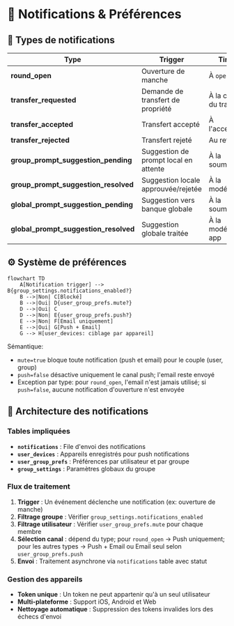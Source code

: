 # 🔔 Notifications & Préférences

## 📨 Types de notifications

| Type                                  | Trigger                               | Timing                     |
| ------------------------------------- | ------------------------------------- | -------------------------- |
| **round_open**                        | Ouverture de manche                   | À `open_at`                |
| **transfer_requested**                | Demande de transfert de propriété     | À la création du transfert |
| **transfer_accepted**                 | Transfert accepté                     | À l'acceptation            |
| **transfer_rejected**                 | Transfert rejeté                      | Au refus                   |
| **group_prompt_suggestion_pending**   | Suggestion de prompt local en attente | À la soumission            |
| **group_prompt_suggestion_resolved**  | Suggestion locale approuvée/rejetée   | À la modération            |
| **global_prompt_suggestion_pending**  | Suggestion vers banque globale        | À la soumission            |
| **global_prompt_suggestion_resolved** | Suggestion globale traitée            | À la modération app        |

## ⚙️ Système de préférences

```mermaid
flowchart TD
    A[Notification trigger] --> B{group_settings.notifications_enabled?}
    B -->|Non| C[Blocké]
    B -->|Oui| D{user_group_prefs.mute?}
    D -->|Oui| C
    D -->|Non| E{user_group_prefs.push?}
    E -->|Non| F[Email uniquement]
    E -->|Oui| G[Push + Email]
    G --> H[user_devices: ciblage par appareil]
```

Sémantique:

- `mute=true` bloque toute notification (push et email) pour le couple (user, group)
- `push=false` désactive uniquement le canal push; l'email reste envoyé
- Exception par type: pour `round_open`, l'email n'est jamais utilisé; si `push=false`, aucune notification d'ouverture n'est envoyée

## 📱 Architecture des notifications

### Tables impliquées

- **`notifications`** : File d'envoi des notifications
- **`user_devices`** : Appareils enregistrés pour push notifications
- **`user_group_prefs`** : Préférences par utilisateur et par groupe
- **`group_settings`** : Paramètres globaux du groupe

### Flux de traitement

1. **Trigger** : Un événement déclenche une notification (ex: ouverture de manche)
2. **Filtrage groupe** : Vérifier `group_settings.notifications_enabled`
3. **Filtrage utilisateur** : Vérifier `user_group_prefs.mute` pour chaque membre
4. **Sélection canal** : dépend du type; pour `round_open` → Push uniquement; pour les autres types → Push + Email ou Email seul selon `user_group_prefs.push`
5. **Envoi** : Traitement asynchrone via `notifications` table avec statut

### Gestion des appareils

- **Token unique** : Un token ne peut appartenir qu'à un seul utilisateur
- **Multi-plateforme** : Support iOS, Android et Web
- **Nettoyage automatique** : Suppression des tokens invalides lors des échecs d'envoi
